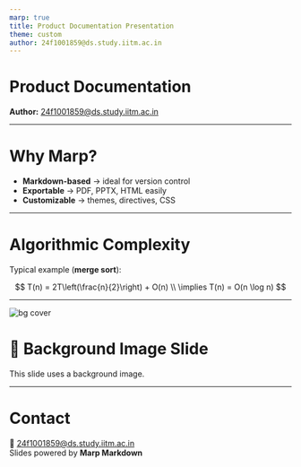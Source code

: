 ```yaml
---
marp: true
title: Product Documentation Presentation
theme: custom
author: 24f1001859@ds.study.iitm.ac.in
---
```


<!-- _paginate: true -->

# Product Documentation  
**Author:** 24f1001859@ds.study.iitm.ac.in  

---

# Why Marp?  

- **Markdown-based** → ideal for version control  
- **Exportable** → PDF, PPTX, HTML easily  
- **Customizable** → themes, directives, CSS  

<!-- _footer: "Confidential — For internal stakeholders only" -->

---

# Algorithmic Complexity  

Typical example (**merge sort**):

$$
T(n) = 2T\left(\frac{n}{2}\right) + O(n) \\
\implies T(n) = O(n \log n)
$$

---

![bg cover](https://th.bing.com/th/id/R.470ad512a190d4680aa53e948e3650d4?rik=S1no9QqoUvS7Wg&riu=http%3a%2f%2fengageindia.ca%2fwp-content%2fuploads%2f2017%2f01%2fIITM-500x500.png&ehk=XDLFB8lX1%2bMgTKZeQx%2fGvMUS4hFyMcSzggOSPHeURpM%3d&risl=&pid=ImgRaw&r=0)

# 🌄 Background Image Slide  

This slide uses a background image.  

<!-- _class: lead -->

---

# Contact  
📧 24f1001859@ds.study.iitm.ac.in  
Slides powered by **Marp Markdown**
